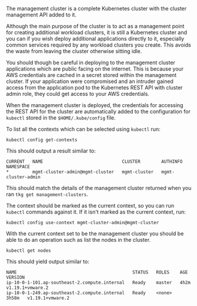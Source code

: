 The management cluster is a complete Kubernetes cluster with the cluster management API added to it.

Although the main purpose of the cluster is to act as a management point for creating additional workload clusters, it is still a Kubernetes cluster and you can if you wish deploy additional applications directly to it, especially common services required by any workload clusters you create. This avoids the waste from leaving the cluster otherwise sitting idle.

You should though be careful in deploying to the management cluster applications which are public facing on the internet. This is because your AWS credentials are cached in a secret stored within the management cluster. If your application were compromised and an intruder gained access from the application pod to the Kubernetes REST API with cluster admin role, they could get access to your AWS credentials.

When the management cluster is deployed, the credentials for accessing the REST API for the cluster are automatically added to the configuration for ``kubectl`` stored in the ``$HOME/.kube/config`` file.

To list all the contexts which can be selected using ``kubectl`` run:

```execute-1
kubectl config get-contexts
```

This should output a result similar to:

```
CURRENT   NAME                              CLUSTER        AUTHINFO             NAMESPACE
*         mgmt-cluster-admin@mgmt-cluster   mgmt-cluster   mgmt-cluster-admin   
```

This should match the details of the management cluster returned when you ran ``tkg get management-clusters``.

The context should be marked as the current context, so you can run ``kubectl`` commands against it. If it isn't marked as the current context, run:

```execute-1
kubectl config use-context mgmt-cluster-admin@mgmt-cluster
```

With the current context set to be the management cluster you should be able to do an operation such as list the nodes in the cluster.

```execute-1
kubectl get nodes
```

This should yield output similar to:

```
NAME                                            STATUS   ROLES    AGE     VERSION
ip-10-0-1-101.ap-southeast-2.compute.internal   Ready    master   4h2m    v1.19.1+vmware.2
ip-10-0-1-249.ap-southeast-2.compute.internal   Ready    <none>   3h58m   v1.19.1+vmware.2
```
